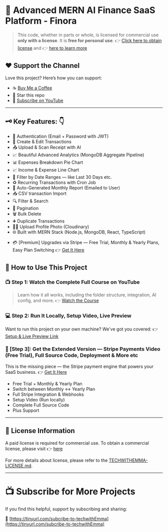 # 🌟 Advanced MERN AI Finance SaaS Platform - Finora

> This code, whether in parts or whole, is licensed for commercial use **only with a license**. It is **free for personal use**.
> 👉 [Click here to obtain license](https://your-license-link.com) and 👉 [here to learn more](https://github.com/TechWithEmmaYT/Advanced-MERN-AI-Financial-SaaS-Platform/blob/main/TECHWITHEMMA-LICENSE.md)

## ❤️ Support the Channel

Love this project? Here’s how you can support:

* ☕ [Buy Me a Coffee](https://buymeacoffee.com/techwithemmaofficial)
* 🌟 Star this repo
* 🎥 [Subscribe on YouTube](https://tinyurl.com/subcribe-to-techwithEmma)

---

## 🗝️ Key Features: 👇

* 🔐 Authentication (Email + Password with JWT)
* 🏢 Create & Edit Transactions
* 📤 Upload & Scan Receipt with AI
* 📈 Beautiful Advanced Analytics  (MongoDB Aggregate Pipeline)
* 📊 Expenses Breakdown Pie Chart
* 📈 Income & Expense Line Chart
* 📅 Filter by Date Ranges — like Last 30 Days etc.
* ♻️ Recurring Transactions with Cron Job
* 📄 Auto-Generated Monthly Report (Emailed to User)
* 📥 CSV transaction Import
* 🔍 Filter & Search
* 📅 Pagination
* 🗑️ Bulk Delete
* ➕ Duplicate Transactions
* 🧑‍💼 Upload Profile Photo (Cloudinary)
* 🌐 Built with MERN Stack (Node.js, MongoDB, React, TypeScript)

- 💳 [Premium] Upgrades via Stripe — Free Trial, Monthly & Yearly Plans, Easy Plan Switching 👉 [Get It Here](https://techwithemma.gumroad.com/l/gasvc)



## 🔧 How to Use This Project

### 📺 Step 1: Watch the Complete Full Course on YouTube

> Learn how it all works, including the folder structure, integration, AI config, and more.
> 👉 [Watch the Course](https://www.youtube.com/watch?v=2S7Y2wewF6I)



### 💻 Step 2: Run It Locally, Setup Video, Live Preview

Want to run this project on your own machine? We've got you covered:
👉 [Setup & Live Preview Link](https://techwithemma.gumroad.com/l/nphhyz)



### 🚀 [Step 3]: Get the Extended Version — Stripe Payments Video (Free Trial), Full Source Code, Deployment & More etc

This is the missing piece — the Stripe payment engine that powers your SaaS business.
👉 [Get It Here](https://techwithemma.gumroad.com/l/gasvc)

* Free Trial + Monthly & Yearly Plan
* Switch between Monthly ↔️ Yearly Plan
* Full Stripe Integration & Webhooks
* Setup Video (Run locally)
* Complete Full Source Code
* Plus Support
---

## 📜 License Information

A paid license is required for commercial use. To obtain a commercial license, please visit 👉 [here](https://your-license-link.com)

For more details about license, please refer to the [TECHWITHEMMA-LICENSE.md](https://github.com/TechWithEmmaYT/Advanced-MERN-AI-Financial-SaaS-Platform/blob/main/TECHWITHEMMA-LICENSE.md).

---

# 📺 Subscribe for More Projects

If you find this helpful, support by subscribing and sharing:

🔗 [https://tinyurl.com/subcribe-to-techwithEmma](https://tinyurl.com/subcribe-to-techwithEmma)

